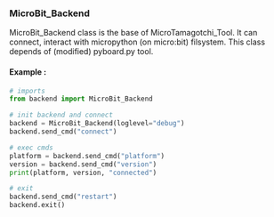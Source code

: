 ### MicroBit_Backend
MicroBit_Backend class is the base of MicroTamagotchi_Tool. It can connect, interact with micropython (on micro:bit) filsystem. This class depends of (modified) pyboard.py tool.
#### Example :
```python
# imports
from backend import MicroBit_Backend

# init backend and connect
backend = MicroBit_Backend(loglevel="debug")
backend.send_cmd("connect")

# exec cmds
platform = backend.send_cmd("platform")
version = backend.send_cmd("version")
print(platform, version, "connected")

# exit
backend.send_cmd("restart")
backend.exit()
```

